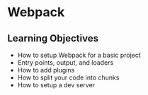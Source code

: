# Webpack

## Learning Objectives
* How to setup Webpack for a basic project
* Entry points, output, and loaders
* How to add plugins
* How to split your code into chunks
* How to setup a dev server
